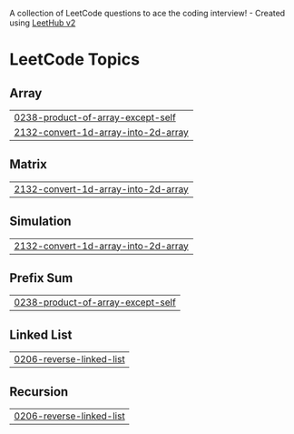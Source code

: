 A collection of LeetCode questions to ace the coding interview! - Created using [LeetHub v2](https://github.com/arunbhardwaj/LeetHub-2.0)
<!---LeetCode Topics Start-->
# LeetCode Topics
## Array
|  |
| ------- |
| [0238-product-of-array-except-self](https://github.com/Ranvijay1009/leetcode_solution/tree/master/0238-product-of-array-except-self) |
| [2132-convert-1d-array-into-2d-array](https://github.com/Ranvijay1009/leetcode_solution/tree/master/2132-convert-1d-array-into-2d-array) |
## Matrix
|  |
| ------- |
| [2132-convert-1d-array-into-2d-array](https://github.com/Ranvijay1009/leetcode_solution/tree/master/2132-convert-1d-array-into-2d-array) |
## Simulation
|  |
| ------- |
| [2132-convert-1d-array-into-2d-array](https://github.com/Ranvijay1009/leetcode_solution/tree/master/2132-convert-1d-array-into-2d-array) |
## Prefix Sum
|  |
| ------- |
| [0238-product-of-array-except-self](https://github.com/Ranvijay1009/leetcode_solution/tree/master/0238-product-of-array-except-self) |
## Linked List
|  |
| ------- |
| [0206-reverse-linked-list](https://github.com/Ranvijay1009/leetcode_solution/tree/master/0206-reverse-linked-list) |
## Recursion
|  |
| ------- |
| [0206-reverse-linked-list](https://github.com/Ranvijay1009/leetcode_solution/tree/master/0206-reverse-linked-list) |
<!---LeetCode Topics End-->